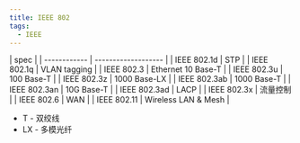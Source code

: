 ```yaml
---
title: IEEE 802
tags:
  - IEEE
---
```


| spec         |
| ------------ | ------------------- |
| IEEE 802.1d  | STP                 |
| IEEE 802.1q  | VLAN tagging        |
| IEEE 802.3   | Ethernet 10 Base-T  |
| IEEE 802.3u  | 100 Base-T          |
| IEEE 802.3z  | 1000 Base-LX        |
| IEEE 802.3ab | 1000 Base-T         |
| IEEE 802.3an | 10G Base-T          |
| IEEE 802.3ad | LACP                |
| IEEE 802.3x  | 流量控制            |
| IEEE 802.6   | WAN                 |
| IEEE 802.11  | Wireless LAN & Mesh |

- T - 双绞线
- LX - 多模光纤
